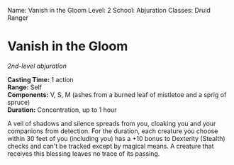 Name: Vanish in the Gloom
Level: 2
School: Abjuration
Classes: Druid
         Ranger

# Vanish in the Gloom
_2nd-level abjuration_ 

**Casting Time:** 1 action    
**Range:** Self    
**Components:** V, S, M (ashes from a burned leaf of mistletoe and a sprig of spruce)    
**Duration:** Concentration, up to 1 hour 

A veil of shadows and silence spreads from you, cloaking you and your companions from detection. For the duration, each creature you choose within 30 feet of you (including you) has a +10 bonus to Dexterity (Stealth) checks and can't be tracked except by magical means. A creature that receives this blessing leaves no trace of its passing.